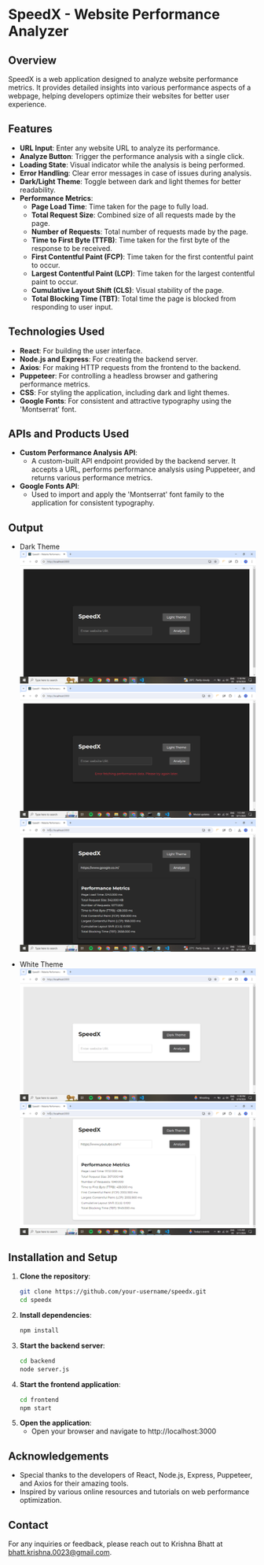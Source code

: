 # SpeedX - Website Performance Analyzer

## Overview

SpeedX is a web application designed to analyze website performance metrics. It provides detailed insights into various performance aspects of a webpage, helping developers optimize their websites for better user experience.

## Features

- **URL Input**: Enter any website URL to analyze its performance.
- **Analyze Button**: Trigger the performance analysis with a single click.
- **Loading State**: Visual indicator while the analysis is being performed.
- **Error Handling**: Clear error messages in case of issues during analysis.
- **Dark/Light Theme**: Toggle between dark and light themes for better readability.
- **Performance Metrics**:
  - **Page Load Time**: Time taken for the page to fully load.
  - **Total Request Size**: Combined size of all requests made by the page.
  - **Number of Requests**: Total number of requests made by the page.
  - **Time to First Byte (TTFB)**: Time taken for the first byte of the response to be received.
  - **First Contentful Paint (FCP)**: Time taken for the first contentful paint to occur.
  - **Largest Contentful Paint (LCP)**: Time taken for the largest contentful paint to occur.
  - **Cumulative Layout Shift (CLS)**: Visual stability of the page.
  - **Total Blocking Time (TBT)**: Total time the page is blocked from responding to user input.

## Technologies Used

- **React**: For building the user interface.
- **Node.js and Express**: For creating the backend server.
- **Axios**: For making HTTP requests from the frontend to the backend.
- **Puppeteer**: For controlling a headless browser and gathering performance metrics.
- **CSS**: For styling the application, including dark and light themes.
- **Google Fonts**: For consistent and attractive typography using the 'Montserrat' font.

## APIs and Products Used

- **Custom Performance Analysis API**:
  - A custom-built API endpoint provided by the backend server. It accepts a URL, performs performance analysis using Puppeteer, and returns various performance metrics.
- **Google Fonts API**:
  - Used to import and apply the 'Montserrat' font family to the application for consistent typography.

## Output

- Dark Theme
![SpeedX](./frontend/dark_speedx.png)
![SpeedX](./frontend/darkerr_speedx.png)
![SpeedX](./frontend/darkop_speedx.png)

- White Theme
![SpeedX](./frontend/light_speedx.png)
![SpeedX](./frontend/lightop_speedx.png)


## Installation and Setup

1. **Clone the repository**:
   ```sh
   git clone https://github.com/your-username/speedx.git
   cd speedx
   ```
2. **Install dependencies**:
   ```sh
   npm install
   ```
3. **Start the backend server**:
   ```sh
   cd backend
   node server.js
   ```
4. **Start the frontend application**:
   ```sh
   cd frontend
   npm start
   ```
5. **Open the application**:
   - Open your browser and navigate to http://localhost:3000

## Acknowledgements

- Special thanks to the developers of React, Node.js, Express, Puppeteer, and Axios for their amazing tools.
- Inspired by various online resources and tutorials on web performance optimization.

## Contact

For any inquiries or feedback, please reach out to Krishna Bhatt at bhatt.krishna.0023@gmail.com.

